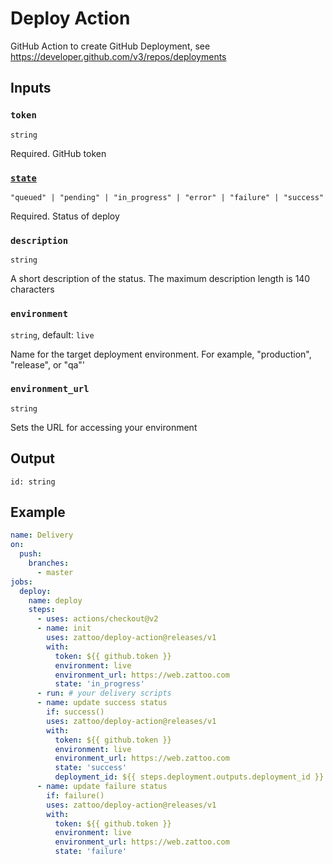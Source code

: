 # Deploy Action

GitHub Action to create GitHub Deployment, see https://developer.github.com/v3/repos/deployments

## Inputs

### `token`

`string`

Required. GitHub token

### [`state`](https://developer.github.com/v3/repos/deployments/#list-deployment-statuses)

`"queued" | "pending" | "in_progress" | "error" | "failure" | "success"`

Required. Status of deploy

### `description`

`string`

A short description of the status. The maximum description length is 140 characters

### `environment`

`string`, default: `live`

Name for the target deployment environment. For example, "production", "release", or "qa"'


### `environment_url`

`string`

Sets the URL for accessing your environment

## Output

`id: string`

## Example

````yaml
name: Delivery
on:
  push:
    branches:
      - master
jobs:
  deploy:
    name: deploy
    steps:
      - uses: actions/checkout@v2
      - name: init
        uses: zattoo/deploy-action@releases/v1
        with:
          token: ${{ github.token }}
          environment: live
          environment_url: https://web.zattoo.com
          state: 'in_progress'
      - run: # your delivery scripts
      - name: update success status
        if: success()
        uses: zattoo/deploy-action@releases/v1
        with:
          token: ${{ github.token }}
          environment: live
          environment_url: https://web.zattoo.com
          state: 'success'
          deployment_id: ${{ steps.deployment.outputs.deployment_id }}
      - name: update failure status
        if: failure()
        uses: zattoo/deploy-action@releases/v1
        with:
          token: ${{ github.token }}
          environment: live
          environment_url: https://web.zattoo.com
          state: 'failure'

````
